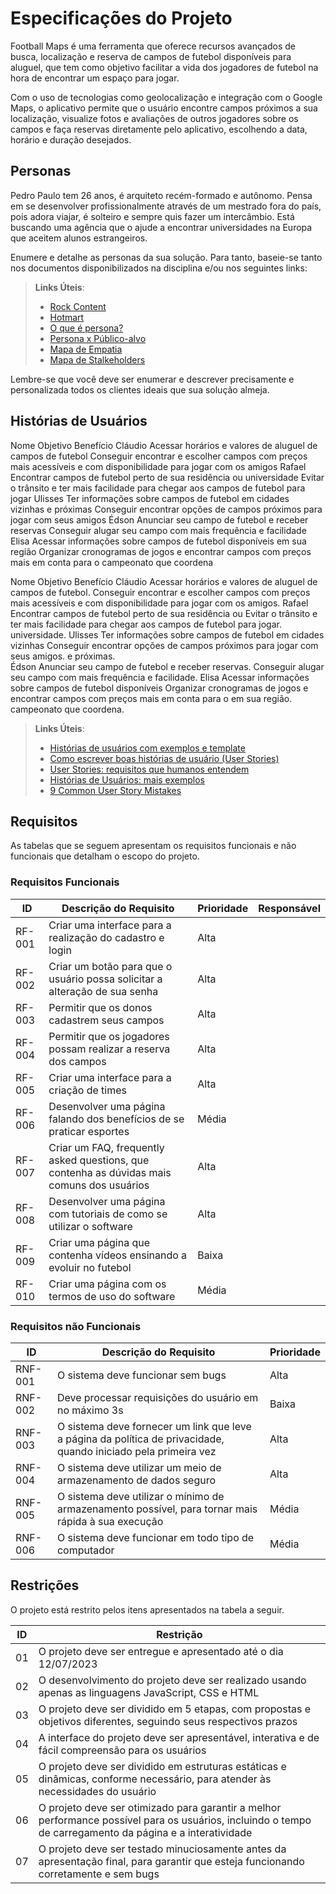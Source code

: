# Especificações do Projeto

Football Maps é uma ferramenta que oferece recursos avançados de busca, localização e reserva de campos de futebol disponíveis para aluguel, que tem como objetivo facilitar a vida dos jogadores de futebol na hora de encontrar um espaço para jogar. 

Com o uso de tecnologias como geolocalização e integração com o Google Maps, o aplicativo permite que o usuário encontre campos próximos a sua localização, visualize fotos e avaliações de outros jogadores sobre os campos e faça reservas diretamente pelo aplicativo, escolhendo a data, horário e duração desejados.

## Personas

Pedro Paulo tem 26 anos, é arquiteto recém-formado e autônomo. Pensa em se desenvolver profissionalmente através de um mestrado fora do país, pois adora viajar, é solteiro e sempre quis fazer um intercâmbio. Está buscando uma agência que o ajude a encontrar universidades na Europa que aceitem alunos estrangeiros.

Enumere e detalhe as personas da sua solução. Para tanto, baseie-se tanto nos documentos disponibilizados na disciplina e/ou nos seguintes links:

> **Links Úteis**:
> - [Rock Content](https://rockcontent.com/blog/personas/)
> - [Hotmart](https://blog.hotmart.com/pt-br/como-criar-persona-negocio/)
> - [O que é persona?](https://resultadosdigitais.com.br/blog/persona-o-que-e/)
> - [Persona x Público-alvo](https://flammo.com.br/blog/persona-e-publico-alvo-qual-a-diferenca/)
> - [Mapa de Empatia](https://resultadosdigitais.com.br/blog/mapa-da-empatia/)
> - [Mapa de Stalkeholders](https://www.racecomunicacao.com.br/blog/como-fazer-o-mapeamento-de-stakeholders/)
>
Lembre-se que você deve ser enumerar e descrever precisamente e personalizada todos os clientes ideais que sua solução almeja.

## Histórias de Usuários

Nome	Objetivo	Benefício
Cláudio	Acessar horários e valores de aluguel de campos de futebol	Conseguir encontrar e escolher campos com preços mais acessíveis e com disponibilidade para jogar com os amigos
Rafael	Encontrar campos de futebol perto de sua residência ou universidade	Evitar o trânsito e ter mais facilidade para chegar aos campos de futebol para jogar
Ulisses	Ter informações sobre campos de futebol em cidades vizinhas e próximas	Conseguir encontrar opções de campos próximos para jogar com seus amigos
Édson	Anunciar seu campo de futebol e receber reservas	Conseguir alugar seu campo com mais frequência e facilidade
Elisa	Acessar informações sobre campos de futebol disponíveis em sua região	Organizar cronogramas de jogos e encontrar campos com preços mais em conta para o campeonato que coordena
             

Nome	         Objetivo	                                                     Benefício
Cláudio        Acessar horários e valores de aluguel de campos de futebol.	 Conseguir encontrar e escolher campos com preços mais acessíveis e com disponibilidade                                                                                  para jogar com os amigos.
Rafael	       Encontrar campos de futebol perto de sua residência ou        Evitar o trânsito e ter mais facilidade para chegar aos campos de futebol para jogar.
               universidade.
Ulisses	       Ter informações sobre campos de futebol em cidades vizinhas    Conseguir encontrar opções de campos próximos para jogar com seus amigos.
               e próximas.                                                            	
Édson       	 Anunciar seu campo de futebol e receber reservas.              Conseguir alugar seu campo com mais frequência e facilidade.
Elisa       	 Acessar informações sobre campos de futebol disponíveis      	Organizar cronogramas de jogos e encontrar campos com preços mais em conta para o                        em sua região.                                                   campeonato que coordena.
             

> **Links Úteis**:
> - [Histórias de usuários com exemplos e template](https://www.atlassian.com/br/agile/project-management/user-stories)
> - [Como escrever boas histórias de usuário (User Stories)](https://medium.com/vertice/como-escrever-boas-users-stories-hist%C3%B3rias-de-usu%C3%A1rios-b29c75043fac)
> - [User Stories: requisitos que humanos entendem](https://www.luiztools.com.br/post/user-stories-descricao-de-requisitos-que-humanos-entendem/)
> - [Histórias de Usuários: mais exemplos](https://www.reqview.com/doc/user-stories-example.html)
> - [9 Common User Story Mistakes](https://airfocus.com/blog/user-story-mistakes/)

## Requisitos

As tabelas que se seguem apresentam os requisitos funcionais e não funcionais que detalham o escopo do projeto.

### Requisitos Funcionais

|ID    | Descrição do Requisito  | Prioridade | Responsável |
|------|-----------------------------------------|----| ----|
|RF-001| Criar uma interface para a realização do cadastro e login | Alta |  |
|RF-002| Criar um botão para que o usuário possa solicitar a alteração de sua senha | Alta | |
|RF-003| Permitir que os donos cadastrem seus campos| Alta |  |
|RF-004| Permitir que os jogadores possam realizar a reserva dos campos | Alta | |
|RF-005| Criar uma interface para a criação de times| Alta |  |
|RF-006| Desenvolver uma página falando dos benefícios de se praticar esportes| Média | |
|RF-007| Criar um FAQ, frequently asked questions, que contenha as dúvidas mais comuns dos usuários | Alta |  |
|RF-008| Desenvolver uma página com tutoriais de como se utilizar o software | Alta | |
|RF-009| Criar uma página que contenha vídeos ensinando a evoluir no futebol | Baixa |  |
|RF-010| Criar uma página com os termos de uso do software  | Média | |


### Requisitos não Funcionais

|ID     | Descrição do Requisito  |Prioridade |
|-------|-------------------------|----|
|RNF-001| O sistema deve funcionar sem bugs | Alta | 
|RNF-002| Deve processar requisições do usuário em no máximo 3s |  Baixa | 
|RNF-003| O sistema deve fornecer um link que leve a página da política de privacidade, quando iniciado pela primeira vez | Alta | 
|RNF-004| O sistema deve utilizar um meio de armazenamento de dados seguro |  Alta | 
|RNF-005| O sistema deve utilizar o mínimo de armazenamento possível, para tornar mais rápida à sua execução | Média | 
|RNF-006| O sistema deve funcionar em todo tipo de computador |  Média | 



## Restrições

O projeto está restrito pelos itens apresentados na tabela a seguir.

|ID| Restrição                                             |
|--|-------------------------------------------------------|
|01| O projeto deve ser entregue e apresentado até o dia 12/07/2023 |
|02| O desenvolvimento do projeto deve ser realizado usando apenas as linguagens JavaScript, CSS e HTML |
|03| O projeto deve ser dividido em 5 etapas, com propostas e objetivos diferentes, seguindo seus respectivos prazos |
|04| A interface do projeto deve ser apresentável, interativa e de fácil compreensão para os usuários |       
|05| O projeto deve ser dividido em estruturas estáticas e dinâmicas, conforme necessário, para atender às necessidades do usuário |       
|06| O projeto deve ser otimizado para garantir a melhor performance possível para os usuários, incluindo o tempo de carregamento da página e a interatividade |       
|07| O projeto deve ser testado minuciosamente antes da apresentação final, para garantir que esteja funcionando corretamente e sem bugs |       



